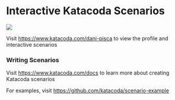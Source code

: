 # Interactive Katacoda Scenarios

[![](http://shields.katacoda.com/katacoda/dani-pisca/count.svg)](https://www.katacoda.com/dani-pisca "Get your profile on Katacoda.com")

Visit https://www.katacoda.com/dani-pisca to view the profile and interactive scenarios

### Writing Scenarios
Visit https://www.katacoda.com/docs to learn more about creating Katacoda scenarios

For examples, visit https://github.com/katacoda/scenario-example
